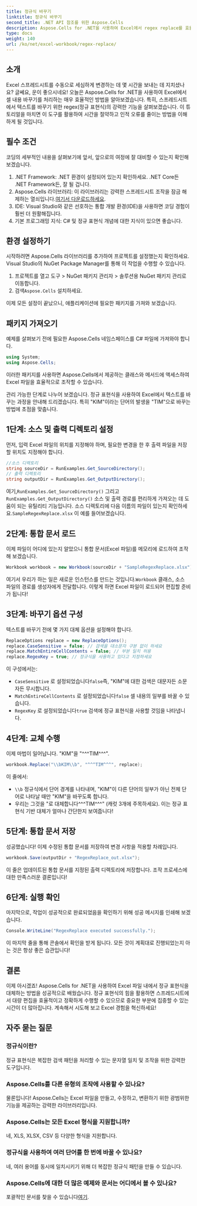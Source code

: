 ```yaml
---
title: 정규식 바꾸기
linktitle: 정규식 바꾸기
second_title: .NET API 참조를 위한 Aspose.Cells
description: Aspose.Cells for .NET을 사용하여 Excel에서 regex replace를 효율적으로 사용하는 방법을 알아보세요. 스프레드시트 작업에서 생산성과 정확성을 높이세요.
type: docs
weight: 140
url: /ko/net/excel-workbook/regex-replace/
---
```

## 소개

Excel 스프레드시트를 수동으로 세심하게 변경하는 데 몇 시간을 보내는 데 지치셨나요? 글쎄요, 운이 좋으시네요! 오늘은 Aspose.Cells for .NET을 사용하여 Excel에서 셀 내용 바꾸기를 처리하는 매우 효율적인 방법을 알아보겠습니다. 특히, 스프레드시트에서 텍스트를 바꾸기 위한 regex(정규 표현식)의 강력한 기능을 살펴보겠습니다. 이 튜토리얼을 마치면 이 도구를 활용하여 시간을 절약하고 인적 오류를 줄이는 방법을 이해하게 될 것입니다.

## 필수 조건

코딩의 세부적인 내용을 살펴보기에 앞서, 앞으로의 여정에 잘 대비할 수 있는지 확인해 보겠습니다.

1. .NET Framework: .NET 환경이 설정되어 있는지 확인하세요. .NET Core든 .NET Framework든, 잘 될 겁니다.
2.  Aspose.Cells 라이브러리: 이 라이브러리는 강력한 스프레드시트 조작을 잠금 해제하는 열쇠입니다.[여기서 다운로드하세요](https://releases.aspose.com/cells/net/).
3. IDE: Visual Studio와 같은 선호하는 통합 개발 환경(IDE)을 사용하면 코딩 경험이 훨씬 더 원활해집니다.
4. 기본 프로그래밍 지식: C# 및 정규 표현식 개념에 대한 지식이 있으면 좋습니다.

## 환경 설정하기

시작하려면 Aspose.Cells 라이브러리를 추가하여 프로젝트를 설정했는지 확인하세요. Visual Studio의 NuGet Package Manager를 통해 이 작업을 수행할 수 있습니다.

1. 프로젝트를 열고 도구 > NuGet 패키지 관리자 > 솔루션용 NuGet 패키지 관리로 이동합니다.
2.  검색`Aspose.Cells` 설치하세요.

이제 모든 설정이 끝났으니, 애플리케이션에 필요한 패키지를 가져와 보겠습니다.

## 패키지 가져오기

예제를 살펴보기 전에 필요한 Aspose.Cells 네임스페이스를 C# 파일에 가져와야 합니다.

```csharp
using System;
using Aspose.Cells;
```

이러한 패키지를 사용하면 Aspose.Cells에서 제공하는 클래스와 메서드에 액세스하여 Excel 파일을 효율적으로 조작할 수 있습니다.

관리 가능한 단계로 나누어 보겠습니다. 정규 표현식을 사용하여 Excel에서 텍스트를 바꾸는 과정을 안내해 드리겠습니다. 특히 "KIM"이라는 단어의 발생을 "TIM"으로 바꾸는 방법에 초점을 맞춥니다.

## 1단계: 소스 및 출력 디렉토리 설정

먼저, 입력 Excel 파일의 위치를 지정해야 하며, 필요한 변경을 한 후 출력 파일을 저장할 위치도 지정해야 합니다.

```csharp
//소스 디렉토리
string sourceDir = RunExamples.Get_SourceDirectory();
// 출력 디렉토리
string outputDir = RunExamples.Get_OutputDirectory();
```

 여기,`RunExamples.Get_SourceDirectory()` 그리고`RunExamples.Get_OutputDirectory()` 소스 및 출력 경로를 편리하게 가져오는 데 도움이 되는 유틸리티 기능입니다. 소스 디렉토리에 다음 이름의 파일이 있는지 확인하세요.`SampleRegexReplace.xlsx` 이 예를 들어보겠습니다.

## 2단계: 통합 문서 로드

이제 파일이 어디에 있는지 알았으니 통합 문서(Excel 파일)를 메모리에 로드하여 조작해 보겠습니다.

```csharp
Workbook workbook = new Workbook(sourceDir + "SampleRegexReplace.xlsx");
```

 여기서 우리가 하는 일은 새로운 인스턴스를 만드는 것입니다.`Workbook` 클래스, 소스 파일의 경로를 생성자에게 전달합니다. 이렇게 하면 Excel 파일이 로드되어 편집할 준비가 됩니다!

## 3단계: 바꾸기 옵션 구성

텍스트를 바꾸기 전에 몇 가지 대체 옵션을 설정해야 합니다.

```csharp
ReplaceOptions replace = new ReplaceOptions();
replace.CaseSensitive = false; // 검색을 대소문자 구분 없이 하세요
replace.MatchEntireCellContents = false; // 부분 일치 허용
replace.RegexKey = true; // 정규식을 사용하고 있다고 지정하세요
```

이 구성에서는:
- `CaseSensitive` 로 설정되었습니다`false`즉, "KIM"에 대한 검색은 대문자든 소문자든 무시합니다.
- `MatchEntireCellContents` 로 설정되었습니다`false` 셀 내용의 일부를 바꿀 수 있습니다.
- `RegexKey` 로 설정되었습니다`true` 검색에 정규 표현식을 사용할 것임을 나타냅니다.

## 4단계: 교체 수행

이제 마법이 일어납니다. "KIM"을 "^^^TIM^^^".

```csharp
workbook.Replace("\\bKIM\\b", "^^^TIM^^^", replace);
```

이 줄에서:
- `\\b` 정규식에서 단어 경계를 나타내며, "KIM"이 다른 단어의 일부가 아닌 전체 단어로 나타날 때만 "KIM"을 바꾸도록 합니다.
- 우리는 그것을 "로 대체합니다^^^TIM^^^" (캐럿 3개에 주목하세요). 이는 정규 표현식 기반 대체가 얼마나 간단한지 보여줍니다!

## 5단계: 통합 문서 저장

성공했습니다! 이제 수정된 통합 문서를 저장하여 변경 사항을 적용할 차례입니다.

```csharp
workbook.Save(outputDir + "RegexReplace_out.xlsx");
```

이 줄은 업데이트된 통합 문서를 지정된 출력 디렉토리에 저장합니다. 조작 프로세스에 대한 만족스러운 결론입니다!

## 6단계: 실행 확인

마지막으로, 작업이 성공적으로 완료되었음을 확인하기 위해 성공 메시지를 인쇄해 보겠습니다.

```csharp
Console.WriteLine("RegexReplace executed successfully.");
```

이 마지막 줄을 통해 콘솔에서 확인을 받게 됩니다. 모든 것이 계획대로 진행되었는지 아는 것은 항상 좋은 습관입니다!

## 결론

이제 아시겠죠! Aspose.Cells for .NET을 사용하여 Excel 파일 내에서 정규 표현식을 대체하는 방법을 성공적으로 배웠습니다. 정규 표현식의 힘을 활용하면 스프레드시트에서 대량 편집을 효율적이고 정확하게 수행할 수 있으므로 중요한 부분에 집중할 수 있는 시간이 더 많아집니다. 계속해서 시도해 보고 Excel 경험을 혁신하세요!

## 자주 묻는 질문 

### 정규식이란?  
정규 표현식은 복잡한 검색 패턴을 처리할 수 있는 문자열 일치 및 조작을 위한 강력한 도구입니다.

### Aspose.Cells를 다른 유형의 조작에 사용할 수 있나요?  
물론입니다! Aspose.Cells는 Excel 파일을 만들고, 수정하고, 변환하기 위한 광범위한 기능을 제공하는 강력한 라이브러리입니다.

### Aspose.Cells는 모든 Excel 형식을 지원합니까?  
네, XLS, XLSX, CSV 등 다양한 형식을 지원합니다.

### 정규식을 사용하여 여러 단어를 한 번에 바꿀 수 있나요?  
네, 여러 용어를 동시에 일치시키기 위해 더 복잡한 정규식 패턴을 만들 수 있습니다.

### Aspose.Cells에 대한 더 많은 예제와 문서는 어디에서 볼 수 있나요?  
 포괄적인 문서를 찾을 수 있습니다[여기](https://reference.aspose.com/cells/net/).